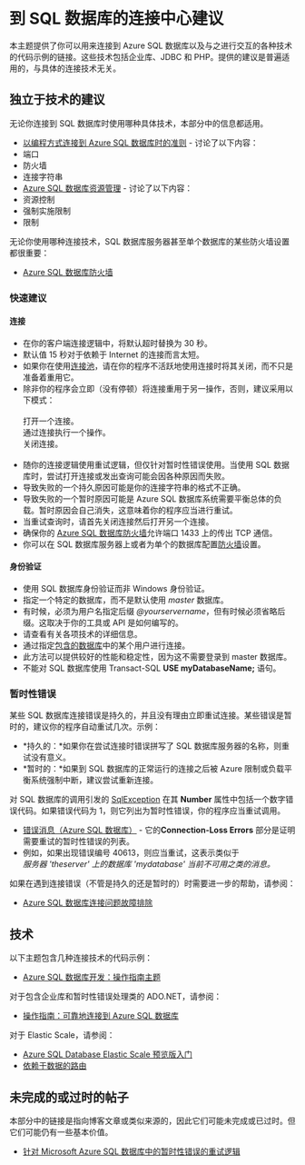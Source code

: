 ﻿<properties 
	pageTitle="到 Azure SQL 数据库的连接中心建议" 
	description="这是一个中心主题，其中提供了有关连接到 Azure SQL 数据库时使用的各种驱动程序（例如 ADO.NET 和 PHP）的更具体主题的链接。" 
	services="sql-database" 
	documentationCenter="" 
	authors="MightyPen" 
	manager="jeffreyg" 
	editor=""/>
	
<tags ms.service="sql-database" ms.date="03/19/2015" wacn.date="04/11/2015"/>



# 到 SQL 数据库的连接中心建议


<!--
GeneMi , 2015-March-19 Thursday 15:41pm
sql-database-connect-central-recommendations.md
sql-database-connect-*.md

Re SqlException, not .HResult, rather .Number.
-->


本主题提供了你可以用来连接到 Azure SQL 数据库以及与之进行交互的各种技术的代码示例的链接。这些技术包括企业库、JDBC 和 PHP。提供的建议是普遍适用的，与具体的连接技术无关。


## 独立于技术的建议


无论你连接到 SQL 数据库时使用哪种具体技术，本部分中的信息都适用。


- [以编程方式连接到 Azure SQL 数据库时的准则](https://msdn.microsoft.com/zh-CN/library/azure/ee336282.aspx) - 讨论了以下内容：
 - 端口
 - 防火墙
 - 连接字符串
- [Azure SQL 数据库资源管理](https://msdn.microsoft.com/zh-CN/library/azure/dn338083.aspx) - 讨论了以下内容：
 - 资源控制
 - 强制实施限制
 - 限制


无论你使用哪种连接技术，SQL 数据库服务器甚至单个数据库的某些防火墙设置都很重要：


- [Azure SQL 数据库防火墙](https://msdn.microsoft.com/zh-CN/library/azure/ee621782.aspx)


### 快速建议


#### 连接


- 在你的客户端连接逻辑中，将默认超时替换为 30 秒。
 - 默认值 15 秒对于依赖于 Internet 的连接而言太短。
- 如果你在使用[连接池](https://msdn.microsoft.com/zh-CN/library/8xx3tyca.aspx)，请在你的程序不活跃地使用连接时将其关闭，而不只是准备着重用它。
 - 除非你的程序会立即（没有停顿）将连接重用于另一操作，否则，建议采用以下模式：
<br/><br/>打开一个连接。
<br/>通过连接执行一个操作。
<br/>关闭连接。<br/><br/>
- 随你的连接逻辑使用重试逻辑，但仅针对暂时性错误使用。当使用 SQL 数据库时，尝试打开连接或发出查询可能会因各种原因而失败。
 - 导致失败的一个持久原因可能是你的连接字符串的格式不正确。
 - 导致失败的一个暂时原因可能是 Azure SQL 数据库系统需要平衡总体的负载。暂时原因会自己消失，这意味着你的程序应当进行重试。
 - 当重试查询时，请首先关闭连接然后打开另一个连接。
- 确保你的 [Azure SQL 数据库防火墙](https://msdn.microsoft.com/zh-CN/library/ee621782.aspx)允许端口 1433 上的传出 TCP 通信。
 - 你可以在 SQL 数据库服务器上或者为单个的数据库配置[防火墙](https://msdn.microsoft.com/zh-CN/library/azure/ee621782.aspx)设置。


#### 身份验证


- 使用 SQL 数据库身份验证而非 Windows 身份验证。
- 指定一个特定的数据库，而不是默认使用  *master* 数据库。
- 有时候，必须为用户名指定后缀 *@yourservername*，但有时候必须省略后缀。这取决于你的工具或 API 是如何编写的。
 - 请查看有关各项技术的详细信息。
- 通过指定[包含的数据库](https://msdn.microsoft.com/zh-CN/library/ff929071.aspx)中的某个用户进行连接。
 - 此方法可以提供较好的性能和稳定性，因为这不需要登录到 master 数据库。
 - 不能对 SQL 数据库使用 Transact-SQL **USE myDatabaseName;** 语句。


### 暂时性错误


某些 SQL 数据库连接错误是持久的，并且没有理由立即重试连接。某些错误是暂时的，建议你的程序自动重试几次。示例：


- *持久的：*如果你在尝试连接时错误拼写了 SQL 数据库服务器的名称，则重试没有意义。
- *暂时的：*如果到 SQL 数据库的正常运行的连接之后被 Azure 限制或负载平衡系统强制中断，建议尝试重新连接。


对 SQL 数据库的调用引发的 [SqlException](https://msdn.microsoft.com/zh-CN/library/system.data.sqlclient.sqlexception.aspx) 在其 **Number** 属性中包括一个数字错误代码。如果错误代码为 1，则它列出为暂时性错误，你的程序应当重试调用。


- [错误消息（Azure SQL 数据库）](https://msdn.microsoft.com/zh-CN/library/azure/ff394106.aspx) - 它的**Connection-Loss Errors** 部分是证明需要重试的暂时性错误的列表。
 - 例如，如果出现错误编号 40613，则应当重试，这表示类似于<br/>*服务器  'theserver' 上的数据库  'mydatabase' 当前不可用之类的消息。*


如果在遇到连接错误（不管是持久的还是暂时的）时需要进一步的帮助，请参阅：


- [Azure SQL 数据库连接问题故障排除](http://support.microsoft.com/zh-CN/kb/2980233)


## 技术


以下主题包含几种连接技术的代码示例：


- [Azure SQL 数据库开发：操作指南主题](https://msdn.microsoft.com/zh-CN/library/azure/ee621787.aspx)


对于包含企业库和暂时性错误处理类的 ADO.NET，请参阅：


- [操作指南：可靠地连接到 Azure SQL 数据库](https://msdn.microsoft.com/zh-CN/library/azure/dn864744.aspx)


对于 Elastic Scale，请参阅：


- [Azure SQL Database Elastic Scale 预览版入门](/documentation/articles/sql-database-elastic-scale-get-started)
- [依赖于数据的路由](/documentation/articles/sql-database-elastic-scale-data-dependent-routing)


## 未完成的或过时的帖子


本部分中的链接是指向博客文章或类似来源的，因此它们可能未完成或已过时。但它们可能仍有一些基本价值。


- [针对 Microsoft Azure SQL 数据库中的暂时性错误的重试逻辑](https://social.technet.microsoft.com/wiki/contents/articles/4235.retry-logic-for-transient-failures-in-windows-azure-sql-database.aspx)



<!--HONumber=51-->